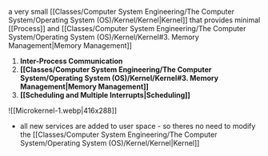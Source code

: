 a very small [[Classes/Computer System Engineering/The Computer System/Operating System (OS)/Kernel/Kernel|Kernel]] that provides minimal [[Process]] and [[Classes/Computer System Engineering/The Computer System/Operating System (OS)/Kernel/Kernel#3. Memory Management|Memory Management]]

1. **Inter-Process Communication**
2. **[[Classes/Computer System Engineering/The Computer System/Operating System (OS)/Kernel/Kernel#3. Memory Management|Memory Management]]**
3. **[[Scheduling and Multiple Interrupts|Scheduling]]**

![[Microkernel-1.webp|416x288]]

- all new services are added to user space - so theres no need to modify the [[Classes/Computer System Engineering/The Computer System/Operating System (OS)/Kernel/Kernel|Kernel]] 